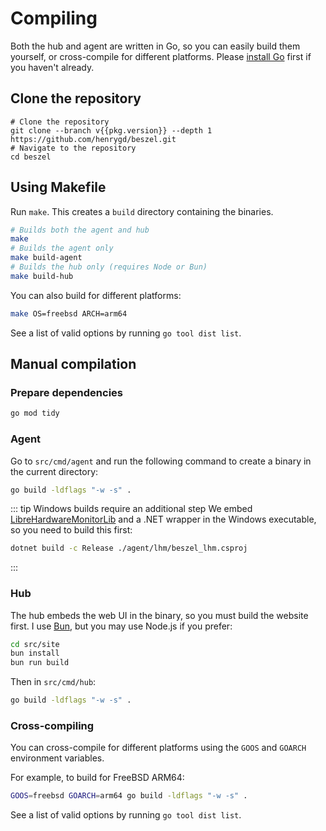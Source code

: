<script setup>
  import pkg from '../../package.json'
</script>

# Compiling

Both the hub and agent are written in Go, so you can easily build them yourself, or cross-compile for different platforms. Please [install Go](https://go.dev/doc/install) first if you haven't already.

## Clone the repository

```bash-vue
# Clone the repository
git clone --branch v{{pkg.version}} --depth 1 https://github.com/henrygd/beszel.git
# Navigate to the repository
cd beszel
```

## Using Makefile

Run `make`. This creates a `build` directory containing the binaries.

```bash
# Builds both the agent and hub
make
# Builds the agent only
make build-agent
# Builds the hub only (requires Node or Bun)
make build-hub
```

You can also build for different platforms:

```bash
make OS=freebsd ARCH=arm64
```

See a list of valid options by running `go tool dist list`.

## Manual compilation

### Prepare dependencies

```bash
go mod tidy
```

### Agent

Go to `src/cmd/agent` and run the following command to create a binary in the current directory:

```bash
go build -ldflags "-w -s" .
```

::: tip Windows builds require an additional step
We embed [LibreHardwareMonitorLib](https://github.com/LibreHardwareMonitor/LibreHardwareMonitor) and a .NET wrapper in the Windows executable, so you need to build this first:

```bash
dotnet build -c Release ./agent/lhm/beszel_lhm.csproj
```

:::

### Hub

The hub embeds the web UI in the binary, so you must build the website first. I use [Bun](https://bun.sh/), but you may use Node.js if you prefer:

```bash
cd src/site
bun install
bun run build
```

Then in `src/cmd/hub`:

```bash
go build -ldflags "-w -s" .
```

### Cross-compiling

You can cross-compile for different platforms using the `GOOS` and `GOARCH` environment variables.

For example, to build for FreeBSD ARM64:

```bash
GOOS=freebsd GOARCH=arm64 go build -ldflags "-w -s" .
```

See a list of valid options by running `go tool dist list`.
